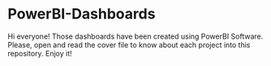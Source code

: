 # PowerBI-Dashboards
Hi everyone! Those dashboards have been created using PowerBI Software. Please, open and read the cover file to know about each project into this repository. Enjoy it!
